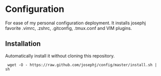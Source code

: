Configuration
==========================
For ease of my personal configuration deployment.
It installs josephj favorite .vimrc, .zshrc, .gitconfig, .tmux.conf and VIM plugins.

Installation
------------
Automatically install it without cloning this repository.

     wget -O - https://raw.github.com/josephj/config/master/install.sh | sh
